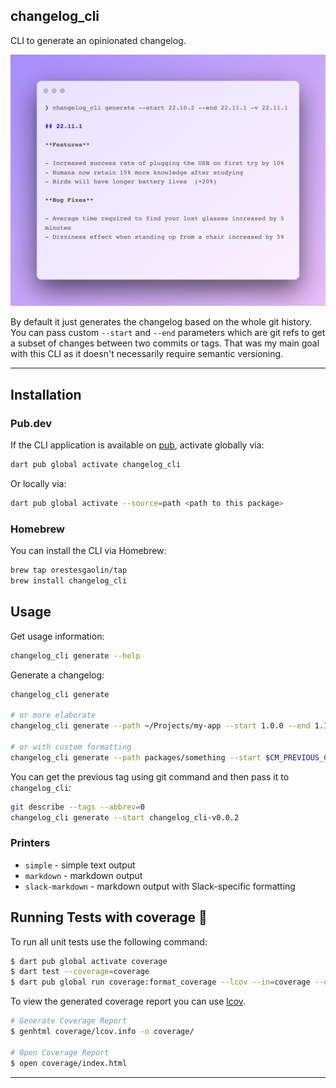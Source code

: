 ## changelog_cli

CLI to generate an opinionated changelog.

<img src="https://raw.githubusercontent.com/orestesgaolin/dart_utilities/main/changelog_cli/example/screenshots/changelog_cli.png?token=GHSAT0AAAAAABWNHNTSBEDP4XHYYR5P6SSSY3GKMBQ" alt="Example usage screenshot" width="600">

By default it just generates the changelog based on the whole git history. You can pass custom `--start` and `--end` parameters which are git refs to get a subset of changes between two commits or tags. That was my main goal with this CLI as it doesn't necessarily require semantic versioning.

---

## Installation

### Pub.dev

If the CLI application is available on [pub](https://pub.dev), activate globally via:

```sh
dart pub global activate changelog_cli
```

Or locally via:

```sh
dart pub global activate --source=path <path to this package>
```

### Homebrew

You can install the CLI via Homebrew:

```sh
brew tap orestesgaolin/tap
brew install changelog_cli
```

## Usage

Get usage information:

```sh
changelog_cli generate --help
```

Generate a changelog:

```sh
changelog_cli generate

# or more elaborate
changelog_cli generate --path ~/Projects/my-app --start 1.0.0 --end 1.1.0 --version 1.1.0 --limit 2000 --printer markdown

# or with custom formatting
changelog_cli generate --path packages/something --start $CM_PREVIOUS_COMMIT --version "Version $BUILD_VERSION ($PROJECT_BUILD_NUMBER)" --printer slack-markdown --group-by date-asc --date-format-locale en_US --date-format yyyy-MM-dd
```

You can get the previous tag using git command and then pass it to `changelog_cli`:

```sh
git describe --tags --abbrev=0
changelog_cli generate --start changelog_cli-v0.0.2
```

### Printers

- `simple` - simple text output
- `markdown` - markdown output
- `slack-markdown` - markdown output with Slack-specific formatting

## Running Tests with coverage 🧪

To run all unit tests use the following command:

```sh
$ dart pub global activate coverage
$ dart test --coverage=coverage
$ dart pub global run coverage:format_coverage --lcov --in=coverage --out=coverage/lcov.info
```

To view the generated coverage report you can use [lcov](https://github.com/linux-test-project/lcov).

```sh
# Generate Coverage Report
$ genhtml coverage/lcov.info -o coverage/

# Open Coverage Report
$ open coverage/index.html
```

---
